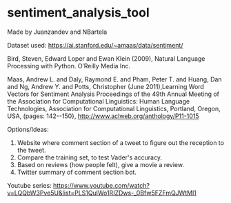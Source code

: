 # sentiment_analysis_tool

Made by Juanzandev and NBartela

Dataset used: https://ai.stanford.edu/~amaas/data/sentiment/

Bird, Steven, Edward Loper and Ewan Klein (2009), Natural Language Processing with Python. O’Reilly
Media Inc.

Maas, Andrew L. and Daly, Raymond E. and Pham, Peter T. and Huang, Dan and Ng, Andrew Y. and Potts, Christopher (June 2011),Learning Word Vectors for Sentiment Analysis Proceedings of the 49th Annual Meeting of the Association for Computational Linguistics: Human Language Technologies, Association for Computational Linguistics, Portland, Oregon, USA, (pages: 142--150}, http://www.aclweb.org/anthology/P11-1015

Options/Ideas:

1. Website where comment section of a tweet to figure out the reception to the tweet.
2. Compare the training set, to test Vader's accuracy.
3. Based on reviews (how people felt), give a movie a review.
4. Twitter summary of comment section bot.

Youtube series: https://www.youtube.com/watch?v=LQQbW3Pve5U&list=PLS1QulWo1RIZDws-_0Bfw5FZFmQJWtMl1
